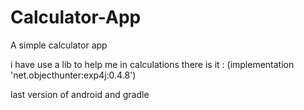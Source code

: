 # Calculator-App
A simple calculator app 

i have use a lib to help me in calculations there is it :
    (implementation 'net.objecthunter:exp4j:0.4.8')

last version of android and gradle 
